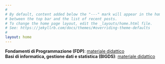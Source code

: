 ```yaml
---
#
# By default, content added below the "---" mark will appear in the home page
# between the top bar and the list of recent posts.
# To change the home page layout, edit the _layouts/home.html file.
# See: https://jekyllrb.com/docs/themes/#overriding-theme-defaults
#
layout: home
---
```


**Fondamenti di Programmazione (FDP)**: [materiale didattico](https://www.unica.it/unica/page/it/matteo_fraschini_mat_fondamenti_di_programmazione)  
**Basi di informatica, gestione dati e statistica (BIGDS)**: [materiale didattico](https://github.com/matteogithub/BIGDS/tree/main/PDF)  


